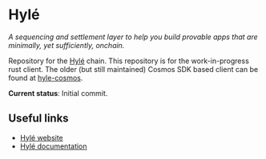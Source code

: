 # Hylé

*A sequencing and settlement layer to help you build provable apps that are minimally, yet sufficiently, onchain.*

Repository for the [Hylé](https://hyle.eu) chain. This repository is for the work-in-progress rust client.
The older (but still maintained) Cosmos SDK based client can be found at [hyle-cosmos](https://github.com/Hyle-org/hyle-cosmos).

**Current status**: Initial commit.

## Useful links

* [Hylé website](https://www.hyle.eu/)
* [Hylé documentation](https://docs.hyle.eu)
